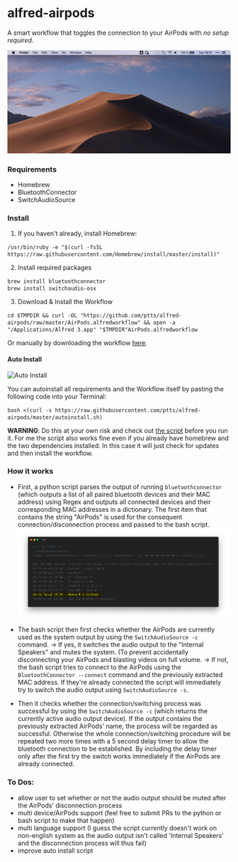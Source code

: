 # alfred-airpods

A smart workflow that toggles the connection to your AirPods with *no setup required*.

![Alfred Smart AirPods Toggle](https://github.com/ptts/alfred-airpods/blob/master/images/alfred_airpods.gif)

### Requirements
- Homebrew
- BluetoothConnector
- SwitchAudioSource

### Install
1. If you haven't already, install Homebrew:
```
/usr/bin/ruby -e "$(curl -fsSL https://raw.githubusercontent.com/Homebrew/install/master/install)"
```
2. Install required packages
```
brew install bluetoothconnector
brew install switchaudio-osx
```
3. Download & Install the Workflow
```
cd $TMPDIR && curl -OL "https://github.com/ptts/alfred-airpods/raw/master/AirPods.alfredworkflow" && open -a "/Applications/Alfred 3.app" "$TMPDIR"AirPods.alfredworkflow
```
Or manually by downloading the workflow [here](https://github.com/ptts/alfred-airpods/blob/master/AirPods.alfredworkflow?raw=true).

#### Auto Install
![Auto Install](https://raw.githubusercontent.com/ptts/alfred-airpods/master/images/auto_install.gif)

You can autoinstall all requirements and the Workflow itself by pasting the following code into your Terminal:
```
bash <(curl -s https://raw.githubusercontent.com/ptts/alfred-airpods/master/autoinstall.sh)
```
**WARNING**: Do this at your own risk and check out [the script](https://raw.githubusercontent.com/ptts/alfred-airpods/master/autoinstall.sh) before you run it. For me the script also works fine even if you already have homebrew and the two dependencies installed. In this case it will just check for updates and then install the workflow.

### How it works
- First, a python script parses the output of running ```bluetoothconnector``` (which outputs a list of all paired bluetooth devices and their MAC address) using Regex and outputs all connected devices and their corresponding MAC addresses in a dictionary. The first item that contains the string "AirPods" is used for the consequent connection/disconnection process and passed to the bash script.
!['bluetoothconnector' output](https://github.com/ptts/alfred-airpods/blob/master/images/alfred_bluetoothconnector.jpg)

- The bash script then first checks whether the AirPods are currently used as the system output by using the ```SwitchAudioSource -c``` command.
→ If yes, it switches the audio output to the "Internal Speakers" and mutes the system. (To prevent accidentally disconnecting your AirPods and blasting videos on full volume.
→ If not, the bash script tries to connect to the AirPods using the ```BluetoothConnector --connect``` command and the previously extracted MAC address. 
If they're already connected the script will immediately try to switch the audio output using ```SwitchAudioSource -s```.

- Then it checks whether the connection/switching process was successful by using the  ```SwitchAudioSource -c``` (which returns the currently active audio output device). If the output contains the previously extracted AirPods' name, the process will be regarded as successful.
Otherwise the whole connection/switching procedure will be repeated two more times with a 5 second delay timer to allow the bluetooth connection to be established. By including the delay timer only after the first try the switch works immediately if the AirPods are already connected. 

### To Dos:
- allow user to set whether or not the audio output should be muted after the AirPods' disconnection process
- multi device/AirPods support (feel free to submit PRs to the python or bash script to make that happen)
- multi language support (I guess the script currently doesn't work on non-english system as the audio output isn't called 'Internal Speakers' and the disconnection process will thus fail)
- improve auto install script

